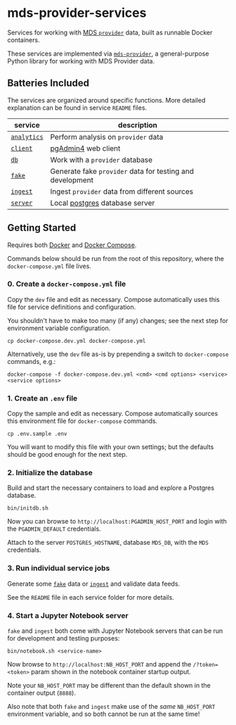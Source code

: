 # mds-provider-services

Services for working with [MDS `provider`][provider] data, built as runnable Docker containers.

These services are implemented via [`mds-provider`](https://github.com/CityofSantaMonica/mds-provider),
a general-purpose Python library for working with MDS Provider data.

## Batteries Included

The services are organized around specific functions. More detailed explanation can be found in service `README` files.

| service | description |
| --------- | ----------- |
| [`analytics`](analytics/) | Perform analysis on `provider` data |
| [`client`](client/) | [pgAdmin4][pgadmin] web client |
| [`db`](db/) | Work with a `provider` database |
| [`fake`](fake/) | Generate fake `provider` data for testing and development |
| [`ingest`](ingest/) | Ingest `provider` data from different sources |
| [`server`](server/) | Local [postgres][postgres] database server |

## Getting Started

Requires both [Docker][docker] and [Docker Compose][compose].

Commands below should be run from the root of this repository, where the `docker-compose.yml` file lives.

### 0. Create a `docker-compose.yml` file

Copy the `dev` file and edit as necessary. Compose automatically uses this file for service definitions and configuration.

You shouldn't have to make too many (if any) changes; see the next step for environment variable configuration.

```console
cp docker-compose.dev.yml docker-compose.yml
```

Alternatively, use the `dev` file as-is by prepending a switch to `docker-compose` commands, e.g.:

```console
docker-compose -f docker-compose.dev.yml <cmd> <cmd options> <service> <service options>
```

### 1. Create an `.env` file

Copy the sample and edit as necessary. Compose automatically sources this environment file for `docker-compose` commands.

```console
cp .env.sample .env
```

You will want to modify this file with your own settings; but the defaults should be good enough for the next step.

### 2. Initialize the database

Build and start the necessary containers to load and explore a Postgres database.

```console
bin/initdb.sh
```

Now you can browse to `http://localhost:PGADMIN_HOST_PORT` and login with the `PGADMIN_DEFAULT` credentials.

Attach to the server `POSTGRES_HOSTNAME`, database `MDS_DB`, with the `MDS` credentials.

### 3. Run individual service jobs

Generate some [`fake`](fake/) data or [`ingest`](ingest/) and validate data feeds.

See the `README` file in each service folder for more details.

### 4. Start a Jupyter Notebook server

`fake` and `ingest` both come with Jupyter Notebook servers that can be run for development and testing purposes:

```console
bin/notebook.sh <service-name>
```

Now browse to `http://localhost:NB_HOST_PORT` and append the `/?token=<token>` param shown in the notebook container startup output.

Note your `NB_HOST_PORT` may be different than the default shown in the container output (`8888`).

Also note that both `fake` and `ingest` make use of the *same* `NB_HOST_PORT` environment variable, and so both cannot be run at the same time!

[compose]: https://docs.docker.com/compose/overview/
[docker]: https://www.docker.com/
[pgadmin]: https://www.pgadmin.org/
[postgres]: https://www.postgresql.org/
[provider]: https://github.com/CityOfLosAngeles/mobility-data-specification/tree/master/provider
